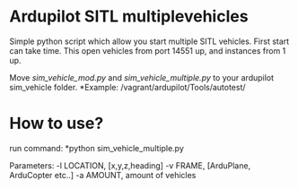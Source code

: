# Ardupilot SITL multiplevehicles
Simple python script which allow you start multiple SITL vehicles.
First start can take time.
This open vehicles from port 14551 up, and instances from 1 up.

Move *sim_vehicle_mod.py* and *sim_vehicle_multiple.py* to your ardupilot sim_vehicle folder. 
*Example: /vagrant/ardupilot/Tools/autotest/

# How to use?
run command: *python sim_vehicle_multiple.py

Parameters:
-l LOCATION, [x,y,z,heading]
-v FRAME, [ArduPlane, ArduCopter etc..]
-a AMOUNT, amount of vehicles


